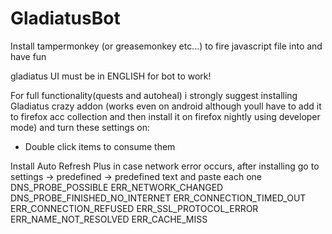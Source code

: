 # GladiatusBot

Install tampermonkey (or greasemonkey etc...) to fire javascript file into and have fun

gladiatus UI must be in ENGLISH for bot to work!

For full functionality(quests and autoheal) i strongly suggest installing Gladiatus crazy addon (works even on android although youll have to add it to firefox acc collection and then install it on firefox nightly using developer mode) and turn these settings on:
- Double click items to consume them

Install Auto Refresh Plus in case network error occurs, after installing go to settings -> predefined -> predefined text and paste each one 
DNS_PROBE_POSSIBLE
ERR_NETWORK_CHANGED
DNS_PROBE_FINISHED_NO_INTERNET
ERR_CONNECTION_TIMED_OUT
ERR_CONNECTION_REFUSED
ERR_SSL_PROTOCOL_ERROR
ERR_NAME_NOT_RESOLVED
ERR_CACHE_MISS

